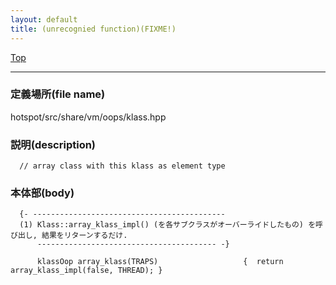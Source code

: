 ```yaml
---
layout: default
title: (unrecognied function)(FIXME!)
---
```

[Top](../index.html)

--- 
### 定義場所(file name)
hotspot/src/share/vm/oops/klass.hpp
### 説明(description)

```
  // array class with this klass as element type
```


### 本体部(body)
```
  {- -------------------------------------------
  (1) Klass::array_klass_impl() (を各サブクラスがオーバーライドしたもの) を呼び出し, 結果をリターンするだけ.
      ---------------------------------------- -}

	  klassOop array_klass(TRAPS)                   {  return array_klass_impl(false, THREAD); }
	
```


